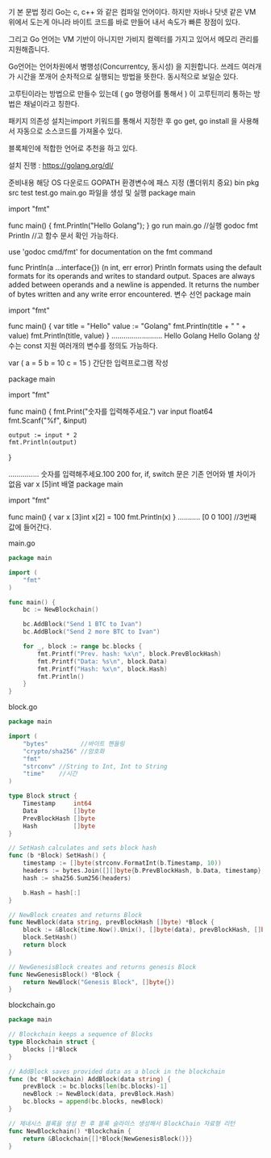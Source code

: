 기
본 문법 정리
Go는 c, c++ 와 같은 컴파일 언어이다. 하지만 자바나 닷넷 같은 VM 위에서 도는게 아니라 바이트 코드를 바로 만들어 내서 속도가 빠른 장점이 있다.

그리고 Go 언어는 VM 기반이 아니지만 가비지 컬렉터를 가지고 있어서 메모리 관리를 지원해줍니다.

Go언어는 언어차원에서 병행성(Concurrentcy, 동시성) 을 지원합니다. 쓰레드 여러개가 시간을 쪼개어 순차적으로 실행되는 방법을 뜻한다. 동시적으로 보일순 있다.

고루틴이라는 방법으로 만들수 있는데 ( go 명령어를 통해서 ) 이 고루틴끼리 통하는 방법은 채널이라고 칭한다.

패키지 의존성 설치는import 키워드를 통해서 지정한 후 go get, go install 을 사용해서 자동으로 소스코드를 가져올수 있다.

블록체인에 적합한 언어로 추천을 하고 있다.

설치 진행 : https://golang.org/dl/

준비내용
해당 OS 다운로드
GOPATH 환경변수에 패스 지정 (폴더위치 중요)
bin
pkg
src
test
test.go
main.go 파일을 생성 및 실행
package main

import "fmt"

func main() {
    fmt.Println("Hello Golang");
}
go run main.go //실행
godoc fmt Println //고 함수 문서 확인 가능하다. 

use 'godoc cmd/fmt' for documentation on the fmt command

func Println(a ...interface{}) (n int, err error)
    Println formats using the default formats for its operands and writes to
    standard output. Spaces are always added between operands and a newline
    is appended. It returns the number of bytes written and any write error
    encountered.
변수 선언
package main

import "fmt"

func main() {
    var title = "Hello"
    value := "Golang"
    fmt.Println(title + " " + value)
    fmt.Println(title, value)
}
.........................
Hello Golang
Hello Golang
상수는 const 지원
여러개의 변수를 정의도 가능하다.

var (
    a = 5
    b = 10
    c = 15
)
간단한 입력프로그램 작성

package main

import "fmt"

func main() {
    fmt.Print("숫자를 입력해주세요.")
    var input float64
    fmt.Scanf("%f", &input)

    output := input * 2
    fmt.Println(output)
}

...............
숫자를 입력해주세요.100
200
for, if, switch 문은 기존 언어와 별 차이가 없음
var x [5]int
배열
package main

import "fmt"

func main() {
    var x [3]int
    x[2] = 100
    fmt.Println(x)
}
...........
[0 0 100] //3번째 값에 들어간다.



main.go

```go
package main

import (
    "fmt"
)

func main() {
    bc := NewBlockchain()

    bc.AddBlock("Send 1 BTC to Ivan")
    bc.AddBlock("Send 2 more BTC to Ivan")

    for _, block := range bc.blocks {
        fmt.Printf("Prev. hash: %x\n", block.PrevBlockHash)
        fmt.Printf("Data: %s\n", block.Data)
        fmt.Printf("Hash: %x\n", block.Hash)
        fmt.Println()
    }
}
```

block.go

```go
package main

import (
    "bytes"         //바이트 핸들링
    "crypto/sha256" //암호화
    "fmt"
    "strconv" //String to Int, Int to String
    "time"    //시간
)

type Block struct {
    Timestamp     int64
    Data          []byte
    PrevBlockHash []byte
    Hash          []byte
}

// SetHash calculates and sets block hash
func (b *Block) SetHash() {
    timestamp := []byte(strconv.FormatInt(b.Timestamp, 10))
    headers := bytes.Join([][]byte{b.PrevBlockHash, b.Data, timestamp}, []byte{})
    hash := sha256.Sum256(headers)

    b.Hash = hash[:]
}

// NewBlock creates and returns Block
func NewBlock(data string, prevBlockHash []byte) *Block {
    block := &Block{time.Now().Unix(), []byte(data), prevBlockHash, []byte{}}
    block.SetHash()
    return block
}

// NewGenesisBlock creates and returns genesis Block
func NewGenesisBlock() *Block {
    return NewBlock("Genesis Block", []byte{})
}
```

blockchain.go

```go
package main

// Blockchain keeps a sequence of Blocks
type Blockchain struct {
    blocks []*Block
}

// AddBlock saves provided data as a block in the blockchain
func (bc *Blockchain) AddBlock(data string) {
    prevBlock := bc.blocks[len(bc.blocks)-1]
    newBlock := NewBlock(data, prevBlock.Hash)
    bc.blocks = append(bc.blocks, newBlock)
}

// 제네시스 블록을 생성 한 후 블록 슬라이스 생성해서 BlockChain 자료형 리턴
func NewBlockchain() *Blockchain {    
    return &Blockchain{[]*Block{NewGenesisBlock()}}
}
```



